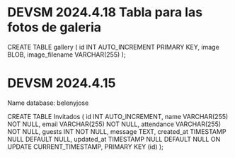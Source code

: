 # DEVSM 2024.4.18 Tabla para las fotos de galeria

CREATE TABLE gallery (
    id INT AUTO_INCREMENT PRIMARY KEY,
    image BLOB,
    image_filename VARCHAR(255)
);


# DEVSM 2024.4.15

Name database: belenyjose

CREATE TABLE Invitados (
    id INT AUTO_INCREMENT,
    name VARCHAR(255) NOT NULL,
    email VARCHAR(255) NOT NULL,
    attendance VARCHAR(255) NOT NULL,
    guests INT NOT NULL,
    message TEXT,
    created_at TIMESTAMP NULL DEFAULT NULL,
    updated_at TIMESTAMP NULL DEFAULT NULL ON UPDATE CURRENT_TIMESTAMP,
    PRIMARY KEY (id)
);
